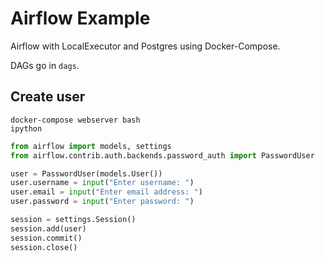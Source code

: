 # Airflow Example

Airflow with LocalExecutor and Postgres using Docker-Compose.

DAGs go in `dags`.

## Create user

```console
docker-compose webserver bash
ipython
```

```python
from airflow import models, settings
from airflow.contrib.auth.backends.password_auth import PasswordUser

user = PasswordUser(models.User())
user.username = input("Enter username: ")
user.email = input("Enter email address: ")
user.password = input("Enter password: ")

session = settings.Session()
session.add(user)
session.commit()
session.close()
```
